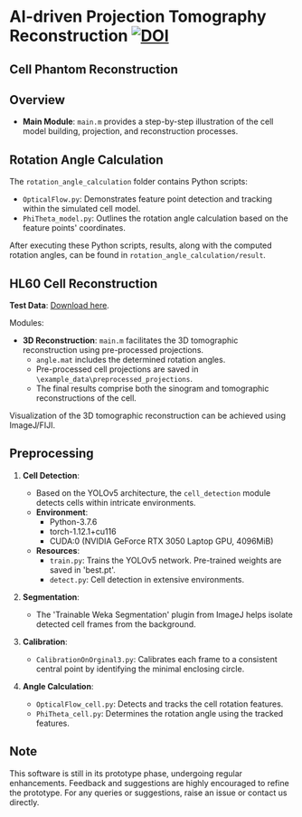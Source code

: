 # AI-driven Projection Tomography Reconstruction [![DOI](https://zenodo.org/badge/701621740.svg)](https://zenodo.org/doi/10.5281/zenodo.10124420)

## Cell Phantom Reconstruction

## Overview
- **Main Module**: `main.m` provides a step-by-step illustration of the cell model building, projection, and reconstruction processes.

## Rotation Angle Calculation
The `rotation_angle_calculation` folder contains Python scripts:
- `OpticalFlow.py`: Demonstrates feature point detection and tracking within the simulated cell model.
- `PhiTheta_model.py`: Outlines the rotation angle calculation based on the feature points' coordinates.

After executing these Python scripts, results, along with the computed rotation angles, can be found in `rotation_angle_calculation/result`.

## HL60 Cell Reconstruction

**Test Data**: [Download here](https://doi.org/10.6084/m9.figshare.24523618).

Modules:
- **3D Reconstruction**: `main.m` facilitates the 3D tomographic reconstruction using pre-processed projections.
  - `angle.mat` includes the determined rotation angles.
  - Pre-processed cell projections are saved in `\example_data\preprocessed_projections`.
  - The final results comprise both the sinogram and tomographic reconstructions of the cell.
  
Visualization of the 3D tomographic reconstruction can be achieved using ImageJ/FIJI.

## Preprocessing

1. **Cell Detection**:
   - Based on the YOLOv5 architecture, the `cell_detection` module detects cells within intricate environments.
   - **Environment**:
     - Python-3.7.6
     - torch-1.12.1+cu116
     - CUDA:0 (NVIDIA GeForce RTX 3050 Laptop GPU, 4096MiB)
   - **Resources**: 
     - `train.py`: Trains the YOLOv5 network. Pre-trained weights are saved in 'best.pt'.
     - `detect.py`: Cell detection in extensive environments.
     
2. **Segmentation**: 
   - The 'Trainable Weka Segmentation' plugin from ImageJ helps isolate detected cell frames from the background.

3. **Calibration**: 
   - `CalibrationOnOrginal3.py`: Calibrates each frame to a consistent central point by identifying the minimal enclosing circle.

4. **Angle Calculation**:
     - `OpticalFlow_cell.py`: Detects and tracks the cell rotation features.
     - `PhiTheta_cell.py`: Determines the rotation angle using the tracked features.

## Note
This software is still in its prototype phase, undergoing regular enhancements. Feedback and suggestions are highly encouraged to refine the prototype. For any queries or suggestions, raise an issue or contact us directly.
